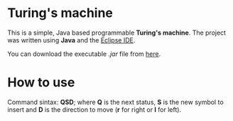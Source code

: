 # Turing's machine

This is a simple, Java based programmable **Turing's machine**. The project was written using **Java** and the [Eclipse IDE](https://eclipse.org/users/). 

You can download the executable *.jar* file from [here](https://github.com/MedaiP90/touring-s-machine/releases).

# How to use

Command sintax: **QSD**; where **Q** is the next status, **S** is the new symbol to insert and **D** is the direction to move (**r** for right or **l** for left).
